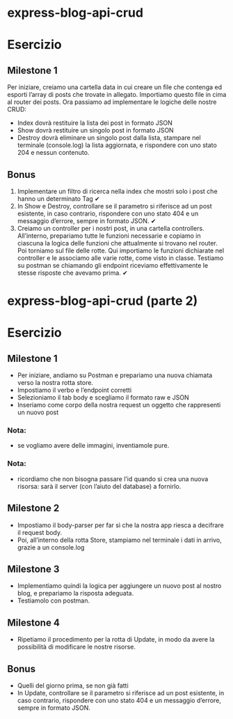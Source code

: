 # express-blog-api-crud

# Esercizio

## Milestone 1
Per iniziare, creiamo una cartella data in cui creare un file che contenga ed esporti l’array di posts che trovate in allegato. Importiamo questo file in cima al router dei posts. 
Ora passiamo ad implementare le logiche delle nostre CRUD:
- Index dovrà restituire la lista dei post in formato JSON
- Show dovrà restituire un singolo post in formato JSON
- Destroy dovrà eliminare un singolo post dalla lista, stampare nel terminale (console.log) la lista aggiornata, e rispondere con uno stato 204 e nessun contenuto.

## Bonus
1. Implementare un filtro di ricerca nella index che mostri solo i post che hanno un determinato Tag ✔
2. In Show e Destroy, controllare se il parametro si riferisce ad un post esistente, in caso contrario, rispondere con uno stato 404 e un messaggio d’errore, sempre in formato JSON. ✔
3. Creiamo un controller per i nostri post, in una cartella controllers. All’interno, prepariamo tutte le funzioni necessarie e copiamo in ciascuna la logica delle funzioni che attualmente si trovano nel router. Poi torniamo sul file delle rotte. Qui importiamo le funzioni dichiarate nel controller e le associamo alle varie rotte, come visto in classe. Testiamo su postman se chiamando gli endpoint riceviamo effettivamente le stesse risposte che avevamo prima. ✔

# express-blog-api-crud (parte 2)

# Esercizio

## Milestone 1
- Per iniziare, andiamo su Postman e prepariamo una nuova chiamata verso la nostra rotta store.
- Impostiamo il verbo e l’endpoint corretti
- Selezioniamo il tab body e scegliamo il formato raw e JSON
- Inseriamo come corpo della nostra request un oggetto che rappresenti un nuovo post

### Nota:
 - se vogliamo avere delle immagini, inventiamole pure.

### Nota:
- ricordiamo che non bisogna passare l’id quando si crea una nuova risorsa: sarà il server (con l’aiuto del database) a fornirlo.

## Milestone 2
- Impostiamo il body-parser per far sì che la nostra app riesca a decifrare il request body.
- Poi, all’interno della rotta Store, stampiamo nel terminale i dati in arrivo, grazie a un console.log

## Milestone 3
- Implementiamo quindi la logica per aggiungere un nuovo post al nostro blog, e prepariamo la risposta adeguata.
- Testiamolo con postman.

## Milestone 4
- Ripetiamo il procedimento per la rotta di Update, in modo da avere la possibilità di modificare le nostre risorse.

## Bonus
- Quelli del giorno prima, se non già fatti
- In Update, controllare se il parametro si riferisce ad un post esistente, in caso contrario, rispondere con uno stato 404 e un messaggio d’errore, sempre in formato JSON.